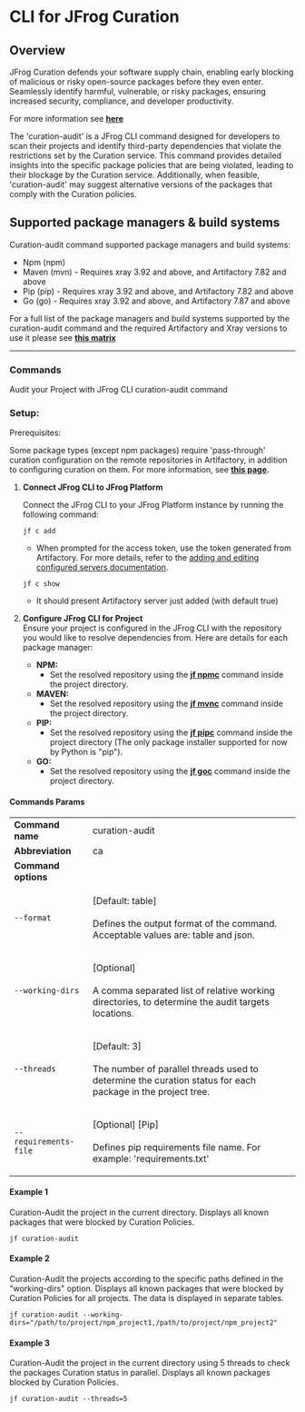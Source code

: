 # CLI for JFrog Curation

## Overview

JFrog Curation defends your software supply chain, enabling early blocking of malicious or risky open-source packages before they even enter. Seamlessly identify harmful, vulnerable, or risky packages, ensuring increased security, compliance, and developer productivity.

For more information see [**here**](https://jfrog.com/curation/)

The 'curation-audit' is a JFrog CLI command designed for developers to scan their projects and identify third-party dependencies that violate the restrictions set by the Curation service. This command provides detailed insights into the specific package policies that are being violated, leading to their blockage by the Curation service. Additionally, when feasible, 'curation-audit' may suggest alternative versions of the packages that comply with the Curation policies.

## Supported package managers & build systems

Curation-audit command supported package managers and build systems:

* Npm (npm)
* Maven (mvn) - Requires xray 3.92 and above, and Artifactory 7.82 and above
* Pip (pip) - Requires xray 3.92 and above, and Artifactory 7.82 and above
* Go (go) - Requires xray 3.92 and above, and Artifactory 7.87 and above

For a full list of the package managers and build systems supported by the curation-audit command and the required Artifactory and Xray versions to use it please see [**this matrix**](https://jfrog.com/help/r/jfrog-curation/curation-support-matrix)

***

### Commands

Audit your Project with JFrog CLI curation-audit command

### Setup:

Prerequisites:

Some package types (except npm packages) require 'pass-through' curation configuration on the remote repositories in Artifactory, in addition to configuring curation on them. For more information, see [**this page**](https://jfrog.com/help/r/jfrog-curation/configure-curation-pass-through)**.**

1.  **Connect JFrog CLI to JFrog Platform**

    Connect the JFrog CLI to your JFrog Platform instance by running the following command:

    ```
    jf c add
    ```

    * When prompted for the access token, use the token generated from Artifactory. For more details, refer to the [adding and editing configured servers documentation](https://docs.jfrog-applications.jfrog.io/jfrog-applications/jfrog-cli/configurations/jfrog-platform-configuration#adding-and-editing-configured-servers).

    ```
    jf c show
    ```

    * It should present Artifactory server just added (with default true)
2. **Configure JFrog CLI for Project**\
   Ensure your project is configured in the JFrog CLI with the repository you would like to resolve dependencies from. Here are details for each package manager:
   * **NPM:**
     * Set the resolved repository using the [**jf npmc**](https://docs.jfrog-applications.jfrog.io/jfrog-applications/jfrog-cli/cli-for-jfrog-artifactory/package-managers-integration#setting-npm-repositories) command inside the project directory.
   * **MAVEN:**
     * Set the resolved repository using the [**jf mvnc**](https://docs.jfrog-applications.jfrog.io/jfrog-applications/jfrog-cli/cli-for-jfrog-artifactory/package-managers-integration#setting-maven-repositories) command inside the project directory.
   * **PIP:**
     * Set the resolved repository using the [**jf pipc**](https://docs.jfrog-applications.jfrog.io/jfrog-applications/jfrog-cli/cli-for-jfrog-artifactory/package-managers-integration#setting-python-repository) command inside the project directory (The only package installer supported for now by Python is "pip").
   * **GO:**
     * Set the resolved repository using the [**jf goc**](https://docs.jfrog-applications.jfrog.io/jfrog-applications/jfrog-cli/cli-for-jfrog-artifactory/package-managers-integration#examples-4) command inside the project directory.

#### Commands Params

|                       |                                                                                                                                       |
|-----------------------|---------------------------------------------------------------------------------------------------------------------------------------|
| **Command name**      | curation-audit                                                                                                                        |
| **Abbreviation**      | ca                                                                                                                                    |
| **Command options**   |                                                                                                                                       |
| `--format`            | <p>[Default: table]<br><br>Defines the output format of the command. Acceptable values are: table and json.</p>                       |
| `--working-dirs`      | <p>[Optional]<br><br>A comma separated list of relative working directories, to determine the audit targets locations.</p>            |
| `--threads`           | <p>[Default: 3]<br><br>The number of parallel threads used to determine the curation status for each package in the project tree.</p> |
| `--requirements-file` | <p>[Optional] [Pip]<br><br>Defines pip requirements file name. For example: 'requirements.txt'</p>                                    |

#### Example 1

Curation-Audit the project in the current directory. Displays all known packages that were blocked by Curation Policies.

```
jf curation-audit
```

#### Example 2

Curation-Audit the projects according to the specific paths defined in the "working-dirs" option. Displays all known packages that were blocked by Curation Policies for all projects. The data is displayed in separate tables.

```
jf curation-audit --working-dirs="/path/to/project/npm_project1,/path/to/project/npm_project2"
```

#### Example 3

Curation-Audit the project in the current directory using 5 threads to check the packages Curation status in parallel. Displays all known packages blocked by Curation Policies.

```
jf curation-audit --threads=5
```
